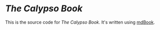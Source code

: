 # *The Calypso Book*

This is the source code for *The Calypso Book*. It's written using [mdBook](https://github.com/rust-lang/mdBook).